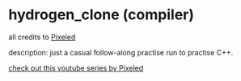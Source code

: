 # hydrogen_clone (compiler)

all credits to [Pixeled](https://www.youtube.com/@pixeled-yt) 

description: just a casual follow-along practise run to practise C++.

[check out this youtube series by Pixeled](https://www.youtube.com/watch?v=vcSijrRsrY0)
